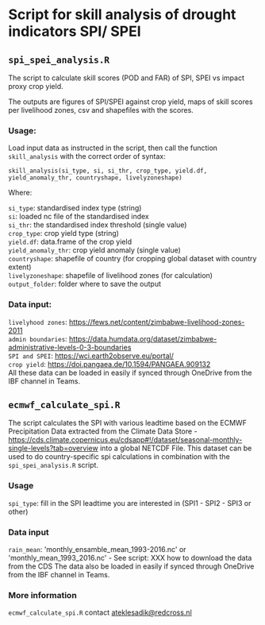 # Script for skill analysis of drought indicators SPI/ SPEI 

## `spi_spei_analysis.R`

The script to calculate skill scores (POD and FAR) of SPI, SPEI vs impact proxy crop yield.

The outputs are figures of SPI/SPEI against crop yield, maps of skill scores per livelihood zones, csv and shapefiles with the scores.

### Usage:

Load input data as instructed in the script, then call the function `skill_analysis` with the correct order of syntax: 

`skill_analysis(si_type, si, si_thr, crop_type, yield.df, yield_anomaly_thr, countryshape, livelyzoneshape)`

Where:

   `si_type`: standardised index type (string)  
   `si`: loaded nc file of the standardised index  
   `si_thr`: the standardised index threshold (single value)  
   `crop_type`: crop yield type (string)  
   `yield.df`: data.frame of the crop yield  
   `yield_anomaly_thr`: crop yield anomaly (single value)  
   `countryshape`: shapefile of country (for cropping global dataset with country extent)  
   `livelyzoneshape`: shapefile of livelihood zones (for calculation)  
   `output_folder`: folder where to save the output  

### Data input:
   `livelyhood zones`: https://fews.net/content/zimbabwe-livelihood-zones-2011<br>
   `admin boundaries`: https://data.humdata.org/dataset/zimbabwe-administrative-levels-0-3-boundaries<br>
   `SPI and SPEI`: https://wci.earth2observe.eu/portal/ <br>
   `crop yield`: https://doi.pangaea.de/10.1594/PANGAEA.909132<br>
All these data can be loaded in easily if synced through OneDrive from the IBF channel in Teams.


## `ecmwf_calculate_spi.R`
The script calculates the SPI with various leadtime based on the ECMWF Precipitation Data extracted from the Climate Data Store -  https://cds.climate.copernicus.eu/cdsapp#!/dataset/seasonal-monthly-single-levels?tab=overview into a global NETCDF File. This dataset can be used to do country-specific spi calculations in combination with the `spi_spei_analysis.R` script. 


### Usage
`spi_type`: fill in the SPI leadtime you are interested in (SPI1 - SPI2 - SPI3 or other)

### Data input
`rain_mean`: 'monthly_ensamble_mean_1993-2016.nc' or 'monthly_mean_1993_2016.nc' - See script: XXX how to download the data from the CDS 
The data also be loaded in easily if synced through OneDrive from the IBF channel in Teams.

### More information
`ecmwf_calculate_spi.R` contact ateklesadik@redcross.nl

